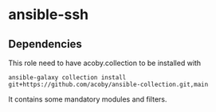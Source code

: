 # ansible-ssh

## Dependencies

This role need to have acoby.collection to be installed with

    ansible-galaxy collection install git+https://github.com/acoby/ansible-collection.git,main

It contains some mandatory modules and filters.
